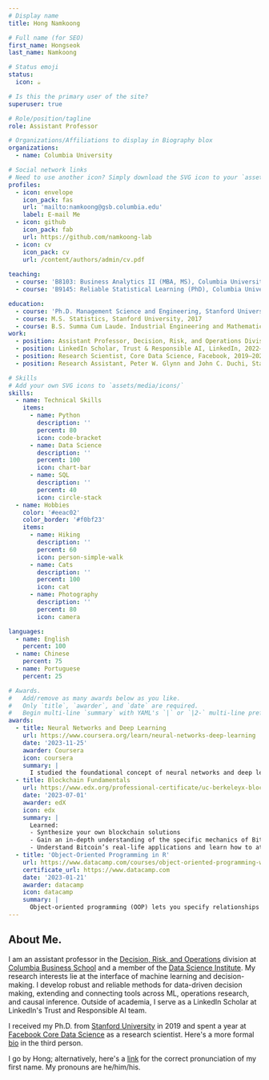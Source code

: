 ```yaml
---
# Display name
title: Hong Namkoong

# Full name (for SEO)
first_name: Hongseok
last_name: Namkoong

# Status emoji
status:
  icon: ☕️

# Is this the primary user of the site?
superuser: true

# Role/position/tagline
role: Assistant Professor

# Organizations/Affiliations to display in Biography blox
organizations:
  - name: Columbia University

# Social network links
# Need to use another icon? Simply download the SVG icon to your `assets/media/icons/` folder.
profiles:
  - icon: envelope
    icon_pack: fas
    url: 'mailto:namkoong@gsb.columbia.edu'
    label: E-mail Me
  - icon: github
    icon_pack: fab
    url: https://github.com/namkoong-lab
  - icon: cv
    icon_pack: cv
    url: /content/authors/admin/cv.pdf
  
teaching: 
  - course: 'B8103: Business Analytics II (MBA, MS), Columbia University, 2021-2023'
  - course: 'B9145: Reliable Statistical Learning (PhD), Columbia University, 2020, 2023'

education:
  - course: 'Ph.D. Management Science and Engineering, Stanford University, 2019, Advisors: John C. Duchi and Peter W. Glynn'
  - course: M.S. Statistics, Stanford University, 2017
  - course: B.S. Summa Cum Laude. Industrial Engineering and Mathematics, KAIST, 2013
work:
  - position: Assistant Professor, Decision, Risk, and Operations Division, Columbia Business School, 2020—Present
  - position: LinkedIn Scholar, Trust & Responsible AI, LinkedIn, 2022–Present
  - position: Research Scientist, Core Data Science, Facebook, 2019–2020
  - position: Research Assistant, Peter W. Glynn and John C. Duchi, Stanford University, 2014–2019

# Skills
# Add your own SVG icons to `assets/media/icons/`
skills:
  - name: Technical Skills
    items:
      - name: Python
        description: ''
        percent: 80
        icon: code-bracket
      - name: Data Science
        description: ''
        percent: 100
        icon: chart-bar
      - name: SQL
        description: ''
        percent: 40
        icon: circle-stack
  - name: Hobbies
    color: '#eeac02'
    color_border: '#f0bf23'
    items:
      - name: Hiking
        description: ''
        percent: 60
        icon: person-simple-walk
      - name: Cats
        description: ''
        percent: 100
        icon: cat
      - name: Photography
        description: ''
        percent: 80
        icon: camera

languages:
  - name: English
    percent: 100
  - name: Chinese
    percent: 75
  - name: Portuguese
    percent: 25

# Awards.
#   Add/remove as many awards below as you like.
#   Only `title`, `awarder`, and `date` are required.
#   Begin multi-line `summary` with YAML's `|` or `|2-` multi-line prefix and indent 2 spaces below.
awards:
  - title: Neural Networks and Deep Learning
    url: https://www.coursera.org/learn/neural-networks-deep-learning
    date: '2023-11-25'
    awarder: Coursera
    icon: coursera
    summary: |
      I studied the foundational concept of neural networks and deep learning. By the end, I was familiar with the significant technological trends driving the rise of deep learning; build, train, and apply fully connected deep neural networks; implement efficient (vectorized) neural networks; identify key parameters in a neural network’s architecture; and apply deep learning to your own applications.
  - title: Blockchain Fundamentals
    url: https://www.edx.org/professional-certificate/uc-berkeleyx-blockchain-fundamentals
    date: '2023-07-01'
    awarder: edX
    icon: edx
    summary: |
      Learned:
      - Synthesize your own blockchain solutions
      - Gain an in-depth understanding of the specific mechanics of Bitcoin
      - Understand Bitcoin’s real-life applications and learn how to attack and destroy Bitcoin, Ethereum, smart contracts and Dapps, and alternatives to Bitcoin’s Proof-of-Work consensus algorithm
  - title: 'Object-Oriented Programming in R'
    url: https://www.datacamp.com/courses/object-oriented-programming-with-s3-and-r6-in-r
    certificate_url: https://www.datacamp.com
    date: '2023-01-21'
    awarder: datacamp
    icon: datacamp
    summary: |
      Object-oriented programming (OOP) lets you specify relationships between functions and the objects that they can act on, helping you manage complexity in your code. This is an intermediate level course, providing an introduction to OOP, using the S3 and R6 systems. S3 is a great day-to-day R programming tool that simplifies some of the functions that you write. R6 is especially useful for industry-specific analyses, working with web APIs, and building GUIs.
---
```



## About Me.

I am an assistant professor in the [Decision, Risk, and Operations](https://www8.gsb.columbia.edu/faculty-research/divisions/decision-risk-operations) division at [Columbia Business School](https://www8.gsb.columbia.edu/) and a member of the [Data Science Institute](https://datascience.columbia.edu/). My research interests lie at the interface of machine learning and decision-making. I develop robust and reliable methods for data-driven decision making, extending and connecting tools across ML, operations research, and causal inference. Outside of academia, I serve as a LinkedIn Scholar at LinkedIn's Trust and Responsible AI team.

I received my Ph.D. from [Stanford University](http://www.stanford.edu) in 2019 and spent a year at [Facebook Core Data Science](https://research.fb.com/core-data-science/) as a research scientist. Here's a more formal [bio](./bio.html) in the third person.

I go by Hong; alternatively, here's a [link](https://forvo.com/word/%ED%99%8D%EC%84%9D/#ko) for the correct pronunciation of my first name. My pronouns are he/him/his.
